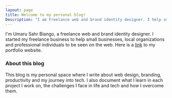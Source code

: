 ```yaml
---
layout: page
title: Welcome to my personal blog!
Description: "I am Freelance web and brand identity designer. I help small/start-up businesses, local organizations and professional individuals to be seen on the web"
---
```


I'm Umaru Sahr Biango, a freelance web and brand identity designer. I started my freelance business to help small businesses, local organizations and professional individuals to be seen on the web. Here is a [link](https://www.subdesigne.com "Portfolio website") to my portfolio website.

### About this blog

This blog is my personal space where I write about web design, branding, productivity and my journey into tech. I also document what I learn in each project I work on, the challenges I face in life and tech and how I overcome them.
